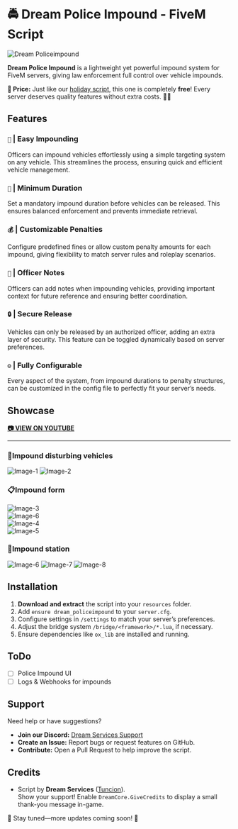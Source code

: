 # 🚔 Dream Police Impound - FiveM Script  

![Dream Policeimpound](https://i.imgur.com/LQb9K38.jpg)

**Dream Police Impound** is a lightweight yet powerful impound system for FiveM servers, giving law enforcement full control over vehicle impounds.  

**💸 Price:** Just like our [holiday script](https://github.com/Dream-Services/dream_christmas), this one is completely **free**! Every server deserves quality features without extra costs. 🚓✨  

## Features  
### `🦖` **| Easy Impounding**  
Officers can impound vehicles effortlessly using a simple targeting system on any vehicle. This streamlines the process, ensuring quick and efficient vehicle management.  

### `📆` **| Minimum Duration**  
Set a mandatory impound duration before vehicles can be released. This ensures balanced enforcement and prevents immediate retrieval.  

### `💰` **| Customizable Penalties**  
Configure predefined fines or allow custom penalty amounts for each impound, giving flexibility to match server rules and roleplay scenarios.  

### `📝` **| Officer Notes**  
Officers can add notes when impounding vehicles, providing important context for future reference and ensuring better coordination.  

### `🔒` **| Secure Release**  
Vehicles can only be released by an authorized officer, adding an extra layer of security. This feature can be toggled dynamically based on server preferences.  

### `⚙️` **| Fully Configurable**  
Every aspect of the system, from impound durations to penalty structures, can be customized in the config file to perfectly fit your server’s needs.  

## Showcase
**[📷 VIEW ON YOUTUBE](https://youtu.be/S98mC3e5KZM)**

---

### **👮Impound disturbing vehicles**
![Image-1](https://i.imgur.com/33xbZBW.png)
![Image-2](https://i.imgur.com/T87yvjl.gif)

### **📋Impound form**
![Image-3](https://i.imgur.com/seY45Rm.png)\
![Image-6](https://i.imgur.com/PGbKr4q.gif)\
![Image-4](https://i.imgur.com/qSq50MQ.gif)\
![Image-5](https://i.imgur.com/cJQLb1l.gif)

### **🚗Impound station**
![Image-6](https://i.imgur.com/xTQ5NhF.png)
![Image-7](https://i.imgur.com/HNI4ir9.png)
![Image-8](https://i.imgur.com/xN8D30H.png)

## Installation  
1. **Download and extract** the script into your `resources` folder.  
2. Add `ensure dream_policeimpound` to your `server.cfg`.  
3. Configure settings in `/settings` to match your server’s preferences.  
4. Adjust the bridge system `/bridge/<framework>/*.lua`, if necessary.  
5. Ensure dependencies like `ox_lib` are installed and running.  

## ToDo  
- [ ] Police Impound UI
- [ ] Logs & Webhooks for impounds  

## Support  
Need help or have suggestions?  
- **Join our Discord:** [Dream Services Support](https://discord.gg/zppUXj4JRm)  
- **Create an Issue:** Report bugs or request features on GitHub.  
- **Contribute:** Open a Pull Request to help improve the script.  

## Credits  
- Script by **Dream Services** ([Tuncion](https://github.com/Tuncion)).  
  Show your support! Enable `DreamCore.GiveCredits` to display a small thank-you message in-game.  

🚨 Stay tuned—more updates coming soon! 🚨